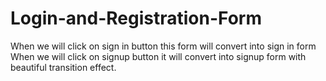 # Login-and-Registration-Form
When we will click on sign in button this form will convert into sign in form When we will click on signup button it will convert into signup form with beautiful transition effect.

